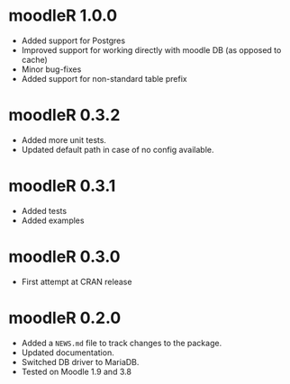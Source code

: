 # moodleR 1.0.0

* Added support for Postgres
* Improved support for working directly with moodle DB (as opposed to cache)
* Minor bug-fixes
* Added support for non-standard table prefix

# moodleR 0.3.2

* Added more unit tests.
* Updated default path in case of no config available.

# moodleR 0.3.1

* Added tests
* Added examples

# moodleR 0.3.0

* First attempt at CRAN release

# moodleR 0.2.0

* Added a `NEWS.md` file to track changes to the package.
* Updated documentation.
* Switched DB driver to MariaDB.
* Tested on Moodle 1.9 and 3.8
